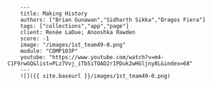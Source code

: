 
        ---
        title: Making History
        authors: ["Brian Gunawan","Sidharth Sikka","Dragos Fiera"]
        tags: ["collections","app","page"]
        client: Renée LaDue; Anooshka Rawden
        score: -1
        image: "/images/1st_team49-0.png"
        module: "COMP103P"
        youtube: "https://www.youtube.com/watch?v=m4-C1F9rwGQ&list=PLz7Vvj_iTb5iTOAD2rIPDuk2wHGljny8L&index=68"
        ---
        ![]({{ site.baseurl }}/images/1st_team49-0.png)
